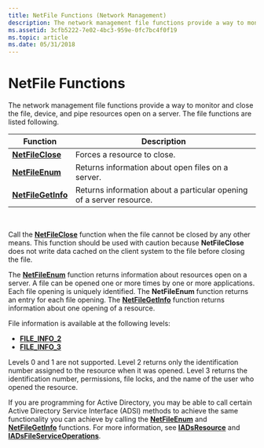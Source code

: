 ```yaml
---
title: NetFile Functions (Network Management)
description: The network management file functions provide a way to monitor and close the file, device, and pipe resources open on a server. The file functions are listed following.
ms.assetid: 3cfb5222-7e02-4bc3-959e-0fc7bc4f0f19
ms.topic: article
ms.date: 05/31/2018
---
```


# NetFile Functions

The network management file functions provide a way to monitor and close the file, device, and pipe resources open on a server. The file functions are listed following.



| Function                                | Description                                                          |
|-----------------------------------------|----------------------------------------------------------------------|
| [**NetFileClose**](/windows/desktop/api/lmshare/nf-lmshare-netfileclose)     | Forces a resource to close.                                          |
| [**NetFileEnum**](/windows/desktop/api/lmshare/nf-lmshare-netfileenum)       | Returns information about open files on a server.                    |
| [**NetFileGetInfo**](/windows/desktop/api/lmshare/nf-lmshare-netfilegetinfo) | Returns information about a particular opening of a server resource. |



 

Call the [**NetFileClose**](/windows/desktop/api/lmshare/nf-lmshare-netfileclose) function when the file cannot be closed by any other means. This function should be used with caution because **NetFileClose** does not write data cached on the client system to the file before closing the file.

The [**NetFileEnum**](/windows/desktop/api/lmshare/nf-lmshare-netfileenum) function returns information about resources open on a server. A file can be opened one or more times by one or more applications. Each file opening is uniquely identified. The **NetFileEnum** function returns an entry for each file opening. The [**NetFileGetInfo**](/windows/desktop/api/lmshare/nf-lmshare-netfilegetinfo) function returns information about one opening of a resource.

File information is available at the following levels:

-   [**FILE\_INFO\_2**](/windows/desktop/api/lmshare/ns-lmshare-file_info_2)
-   [**FILE\_INFO\_3**](/windows/desktop/api/lmshare/ns-lmshare-file_info_3)

Levels 0 and 1 are not supported. Level 2 returns only the identification number assigned to the resource when it was opened. Level 3 returns the identification number, permissions, file locks, and the name of the user who opened the resource.

If you are programming for Active Directory, you may be able to call certain Active Directory Service Interface (ADSI) methods to achieve the same functionality you can achieve by calling the [**NetFileEnum**](/windows/desktop/api/lmshare/nf-lmshare-netfileenum) and [**NetFileGetInfo**](/windows/desktop/api/lmshare/nf-lmshare-netfilegetinfo) functions. For more information, see [**IADsResource**](/windows/desktop/api/iads/nn-iads-iadsresource) and [**IADsFileServiceOperations**](/windows/desktop/api/iads/nn-iads-iadsfileserviceoperations).

 

 